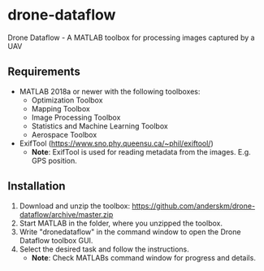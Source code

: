 # drone-dataflow
Drone Dataflow - A MATLAB toolbox for processing images captured by a UAV

## Requirements
* MATLAB 2018a or newer with the following toolboxes:
    * Optimization Toolbox
    * Mapping Toolbox
    * Image Processing Toolbox
    * Statistics and Machine Learning Toolbox
    * Aerospace Toolbox
* ExifTool (https://www.sno.phy.queensu.ca/~phil/exiftool/)
    * **Note**: ExifTool is used for reading metadata from the images. E.g. GPS position.

## Installation
1. Download and unzip the toolbox: https://github.com/anderskm/drone-dataflow/archive/master.zip
2. Start MATLAB in the folder, where you unzipped the toolbox.
3. Write "dronedataflow" in the command window to open the Drone Dataflow toolbox GUI.
4. Select the desired task and follow the instructions.
    * **Note**: Check MATLABs command window for progress and details.
